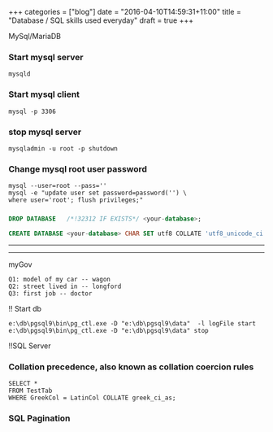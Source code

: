 +++
categories = ["blog"]
date = "2016-04-10T14:59:31+11:00"
title = "Database / SQL skills used everyday"
draft = true
+++


MySql/MariaDB

### Start mysql server
```
mysqld
```

### Start mysql client 
```
mysql -p 3306
```

### stop mysql server
```
mysqladmin -u root -p shutdown
```

### Change mysql root user password
```
mysql --user=root --pass='' 
mysql -e "update user set password=password('') \
where user='root'; flush privileges;"
```

###
```sql
DROP DATABASE   /*!32312 IF EXISTS*/ <your-database>;

CREATE DATABASE <your-database> CHAR SET utf8 COLLATE 'utf8_unicode_ci';

```

---
---
myGov

```
Q1: model of my car -- wagon
Q2: street lived in -- longford
Q3: first job -- doctor
```


!! Start db
```
e:\db\pgsql9\bin\pg_ctl.exe -D "e:\db\pgsql9\data"  -l logFile start
e:\db\pgsql9\bin\pg_ctl.exe -D "e:\db\pgsql9\data" stop
```

!!SQL Server
### Collation precedence, also known as collation coercion rules
```
SELECT * 
FROM TestTab 
WHERE GreekCol = LatinCol COLLATE greek_ci_as;
```
### SQL Pagination